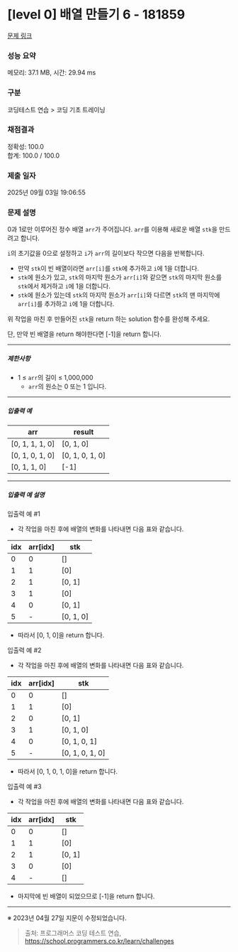 # [level 0] 배열 만들기 6 - 181859 

[문제 링크](https://school.programmers.co.kr/learn/courses/30/lessons/181859) 

### 성능 요약

메모리: 37.1 MB, 시간: 29.94 ms

### 구분

코딩테스트 연습 > 코딩 기초 트레이닝

### 채점결과

정확성: 100.0<br/>합계: 100.0 / 100.0

### 제출 일자

2025년 09월 03일 19:06:55

### 문제 설명

<p style="user-select: auto !important;">0과 1로만 이루어진 정수 배열 <code style="user-select: auto !important;">arr</code>가 주어집니다. <code style="user-select: auto !important;">arr</code>를 이용해 새로운 배열 <code style="user-select: auto !important;">stk</code>을 만드려고 합니다.</p>

<p style="user-select: auto !important;"><code style="user-select: auto !important;">i</code>의 초기값을 0으로 설정하고 <code style="user-select: auto !important;">i</code>가 <code style="user-select: auto !important;">arr</code>의 길이보다 작으면 다음을 반복합니다.</p>

<ul style="user-select: auto !important;">
<li style="user-select: auto !important;">만약 <code style="user-select: auto !important;">stk</code>이 빈 배열이라면 <code style="user-select: auto !important;">arr[i]</code>를 <code style="user-select: auto !important;">stk</code>에 추가하고 <code style="user-select: auto !important;">i</code>에 1을 더합니다.</li>
<li style="user-select: auto !important;"><code style="user-select: auto !important;">stk</code>에 원소가 있고, <code style="user-select: auto !important;">stk</code>의 마지막 원소가 <code style="user-select: auto !important;">arr[i]</code>와 같으면 <code style="user-select: auto !important;">stk</code>의 마지막 원소를 <code style="user-select: auto !important;">stk</code>에서 제거하고 <code style="user-select: auto !important;">i</code>에 1을 더합니다.</li>
<li style="user-select: auto !important;"><code style="user-select: auto !important;">stk</code>에 원소가 있는데 <code style="user-select: auto !important;">stk</code>의 마지막 원소가 <code style="user-select: auto !important;">arr[i]</code>와 다르면 <code style="user-select: auto !important;">stk</code>의 맨 마지막에 <code style="user-select: auto !important;">arr[i]</code>를 추가하고 <code style="user-select: auto !important;">i</code>에 1을 더합니다.</li>
</ul>

<p style="user-select: auto !important;">위 작업을 마친 후 만들어진 <code style="user-select: auto !important;">stk</code>을 return 하는 solution 함수를 완성해 주세요.</p>

<p style="user-select: auto !important;">단, 만약 빈 배열을 return 해야한다면 [-1]을 return 합니다.</p>

<hr style="user-select: auto !important;">

<h5 style="user-select: auto !important;">제한사항</h5>

<ul style="user-select: auto !important;">
<li style="user-select: auto !important;">1 ≤ <code style="user-select: auto !important;">arr</code>의 길이 ≤ 1,000,000

<ul style="user-select: auto !important;">
<li style="user-select: auto !important;"><code style="user-select: auto !important;">arr</code>의 원소는 0 또는 1 입니다.</li>
</ul></li>
</ul>

<hr style="user-select: auto !important;">

<h5 style="user-select: auto !important;">입출력 예</h5>
<table class="table" style="user-select: auto !important;">
        <thead style="user-select: auto !important;"><tr style="user-select: auto !important;">
<th style="user-select: auto !important;">arr</th>
<th style="user-select: auto !important;">result</th>
</tr>
</thead>
        <tbody style="user-select: auto !important;"><tr style="user-select: auto !important;">
<td style="user-select: auto !important;">[0, 1, 1, 1, 0]</td>
<td style="user-select: auto !important;">[0, 1, 0]</td>
</tr>
<tr style="user-select: auto !important;">
<td style="user-select: auto !important;">[0, 1, 0, 1, 0]</td>
<td style="user-select: auto !important;">[0, 1, 0, 1, 0]</td>
</tr>
<tr style="user-select: auto !important;">
<td style="user-select: auto !important;">[0, 1, 1, 0]</td>
<td style="user-select: auto !important;">[-1]</td>
</tr>
</tbody>
      </table>
<hr style="user-select: auto !important;">

<h5 style="user-select: auto !important;">입출력 예 설명</h5>

<p style="user-select: auto !important;">입출력 예 #1</p>

<ul style="user-select: auto !important;">
<li style="user-select: auto !important;">각 작업을 마친 후에 배열의 변화를 나타내면 다음 표와 같습니다.</li>
</ul>
<table class="table" style="user-select: auto !important;">
        <thead style="user-select: auto !important;"><tr style="user-select: auto !important;">
<th style="user-select: auto !important;">idx</th>
<th style="user-select: auto !important;">arr[idx]</th>
<th style="user-select: auto !important;">stk</th>
</tr>
</thead>
        <tbody style="user-select: auto !important;"><tr style="user-select: auto !important;">
<td style="user-select: auto !important;">0</td>
<td style="user-select: auto !important;">0</td>
<td style="user-select: auto !important;">[]</td>
</tr>
<tr style="user-select: auto !important;">
<td style="user-select: auto !important;">1</td>
<td style="user-select: auto !important;">1</td>
<td style="user-select: auto !important;">[0]</td>
</tr>
<tr style="user-select: auto !important;">
<td style="user-select: auto !important;">2</td>
<td style="user-select: auto !important;">1</td>
<td style="user-select: auto !important;">[0, 1]</td>
</tr>
<tr style="user-select: auto !important;">
<td style="user-select: auto !important;">3</td>
<td style="user-select: auto !important;">1</td>
<td style="user-select: auto !important;">[0]</td>
</tr>
<tr style="user-select: auto !important;">
<td style="user-select: auto !important;">4</td>
<td style="user-select: auto !important;">0</td>
<td style="user-select: auto !important;">[0, 1]</td>
</tr>
<tr style="user-select: auto !important;">
<td style="user-select: auto !important;">5</td>
<td style="user-select: auto !important;">-</td>
<td style="user-select: auto !important;">[0, 1, 0]</td>
</tr>
</tbody>
      </table>
<ul style="user-select: auto !important;">
<li style="user-select: auto !important;">따라서 [0, 1, 0]을 return 합니다.</li>
</ul>

<p style="user-select: auto !important;">입출력 예 #2</p>

<ul style="user-select: auto !important;">
<li style="user-select: auto !important;">각 작업을 마친 후에 배열의 변화를 나타내면 다음 표와 같습니다.</li>
</ul>
<table class="table" style="user-select: auto !important;">
        <thead style="user-select: auto !important;"><tr style="user-select: auto !important;">
<th style="user-select: auto !important;">idx</th>
<th style="user-select: auto !important;">arr[idx]</th>
<th style="user-select: auto !important;">stk</th>
</tr>
</thead>
        <tbody style="user-select: auto !important;"><tr style="user-select: auto !important;">
<td style="user-select: auto !important;">0</td>
<td style="user-select: auto !important;">0</td>
<td style="user-select: auto !important;">[]</td>
</tr>
<tr style="user-select: auto !important;">
<td style="user-select: auto !important;">1</td>
<td style="user-select: auto !important;">1</td>
<td style="user-select: auto !important;">[0]</td>
</tr>
<tr style="user-select: auto !important;">
<td style="user-select: auto !important;">2</td>
<td style="user-select: auto !important;">0</td>
<td style="user-select: auto !important;">[0, 1]</td>
</tr>
<tr style="user-select: auto !important;">
<td style="user-select: auto !important;">3</td>
<td style="user-select: auto !important;">1</td>
<td style="user-select: auto !important;">[0, 1, 0]</td>
</tr>
<tr style="user-select: auto !important;">
<td style="user-select: auto !important;">4</td>
<td style="user-select: auto !important;">0</td>
<td style="user-select: auto !important;">[0, 1, 0, 1]</td>
</tr>
<tr style="user-select: auto !important;">
<td style="user-select: auto !important;">5</td>
<td style="user-select: auto !important;">-</td>
<td style="user-select: auto !important;">[0, 1, 0, 1, 0]</td>
</tr>
</tbody>
      </table>
<ul style="user-select: auto !important;">
<li style="user-select: auto !important;">따라서 [0, 1, 0, 1, 0]을 return 합니다.</li>
</ul>

<p style="user-select: auto !important;">입출력 예 #3</p>

<ul style="user-select: auto !important;">
<li style="user-select: auto !important;">각 작업을 마친 후에 배열의 변화를 나타내면 다음 표와 같습니다.</li>
</ul>
<table class="table" style="user-select: auto !important;">
        <thead style="user-select: auto !important;"><tr style="user-select: auto !important;">
<th style="user-select: auto !important;">idx</th>
<th style="user-select: auto !important;">arr[idx]</th>
<th style="user-select: auto !important;">stk</th>
</tr>
</thead>
        <tbody style="user-select: auto !important;"><tr style="user-select: auto !important;">
<td style="user-select: auto !important;">0</td>
<td style="user-select: auto !important;">0</td>
<td style="user-select: auto !important;">[]</td>
</tr>
<tr style="user-select: auto !important;">
<td style="user-select: auto !important;">1</td>
<td style="user-select: auto !important;">1</td>
<td style="user-select: auto !important;">[0]</td>
</tr>
<tr style="user-select: auto !important;">
<td style="user-select: auto !important;">2</td>
<td style="user-select: auto !important;">1</td>
<td style="user-select: auto !important;">[0, 1]</td>
</tr>
<tr style="user-select: auto !important;">
<td style="user-select: auto !important;">3</td>
<td style="user-select: auto !important;">0</td>
<td style="user-select: auto !important;">[0]</td>
</tr>
<tr style="user-select: auto !important;">
<td style="user-select: auto !important;">4</td>
<td style="user-select: auto !important;">-</td>
<td style="user-select: auto !important;">[]</td>
</tr>
</tbody>
      </table>
<ul style="user-select: auto !important;">
<li style="user-select: auto !important;">마지막에 빈 배열이 되었으므로 [-1]을 return 합니다.</li>
</ul>

<hr style="user-select: auto !important;">

<p style="user-select: auto !important;">※ 2023년 04월 27일 지문이 수정되었습니다. </p>


> 출처: 프로그래머스 코딩 테스트 연습, https://school.programmers.co.kr/learn/challenges